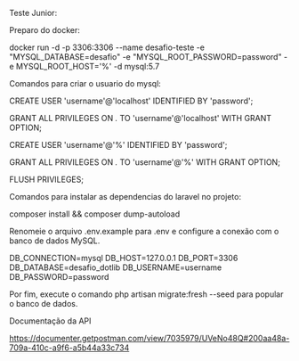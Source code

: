 Teste Junior:

Preparo do docker:

docker run -d -p 3306:3306 --name desafio-teste -e "MYSQL_DATABASE=desafio" -e "MYSQL_ROOT_PASSWORD=password" -e MYSQL_ROOT_HOST='%' -d mysql:5.7

Comandos para criar o usuario do mysql:

CREATE USER 'username'@'localhost' IDENTIFIED BY 'password';

GRANT ALL PRIVILEGES ON _._ TO 'username'@'localhost' WITH GRANT OPTION;

CREATE USER 'username'@'%' IDENTIFIED BY 'password';

GRANT ALL PRIVILEGES ON _._ TO 'username'@'%' WITH GRANT OPTION;

FLUSH PRIVILEGES;

Comandos para instalar as dependencias do laravel no projeto:

composer install && composer dump-autoload

Renomeie o arquivo .env.example para .env e configure a conexão com o banco de dados MySQL.

DB_CONNECTION=mysql
DB_HOST=127.0.0.1
DB_PORT=3306
DB_DATABASE=desafio_dotlib
DB_USERNAME=username
DB_PASSWORD=password

Por fim, execute o comando php artisan migrate:fresh --seed para popular o banco de dados.

Documentação da API

https://documenter.getpostman.com/view/7035979/UVeNo48Q#200aa48a-709a-410c-a9f6-a5b44a33c734
